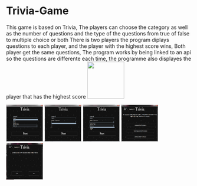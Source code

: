 # Trivia-Game
This game is based on Trivia, The players can choose the category as well as the number of questions and the type of the questions from true of false to multiple choice or both 
There is two players
the program diplays questions to each player, and the player with the highest score wins, Both player get the same questions, 
The program works by being linked to an api so the questions are differente each time, the programme also displayes the player that has the highest score 
<img src="https://your-image-url.type" width="100" height="100">

<img src="https://github.com/404dn/Trivia-Game/blob/master/Pictuers/1.png" width="100" height="100">

<img src="https://github.com/404dn/Trivia-Game/blob/master/Pictuers/2.png" width="100" height="100">

<img src="https://github.com/404dn/Trivia-Game/blob/master/Pictuers/3.png" width="100" height="100">

<img src="https://github.com/404dn/Trivia-Game/blob/master/Pictuers/4.png" width="100" height="100">

<img src="https://github.com/404dn/Trivia-Game/blob/master/Pictuers/5.png" width="100" height="100">
